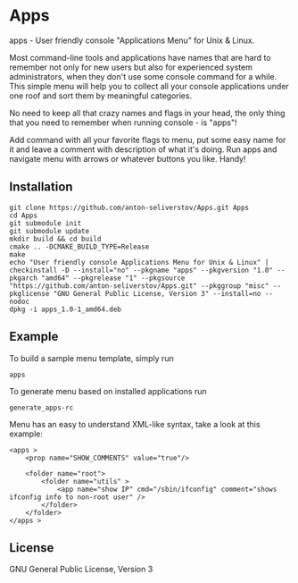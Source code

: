 Apps
======

apps - User friendly console "Applications Menu" for Unix & Linux.

Most command-line tools and applications have names that are hard to remember
not only for new users but also for experienced system administrators, 
when they don't use some console command for a while.
This simple menu will help you to collect all your console applications
under one roof and sort them by meaningful categories.

No need to keep all that crazy names and flags in your head,
the only thing that you need to remember when running console - is "apps"!

Add command with all your favorite flags to menu, put some easy name for it
and leave a comment with description of what it's doing.
Run apps and navigate menu with arrows or whatever buttons you like.
Handy!

Installation
-----------

```
git clone https://github.com/anton-seliverstov/Apps.git Apps
cd Apps
git submodule init
git submodule update
mkdir build && cd build
cmake .. -DCMAKE_BUILD_TYPE=Release
make
echo "User friendly console Applications Menu for Unix & Linux" | checkinstall -D --install="no" --pkgname "apps" --pkgversion "1.0" --pkgarch "amd64" --pkgrelease "1" --pkgsource "https://github.com/anton-seliverstov/Apps.git" --pkggroup "misc" --pkglicense "GNU General Public License, Version 3" --install=no --nodoc
dpkg -i apps_1.0-1_amd64.deb
```

Example
-------

To build a sample menu template, simply run
```
apps
```

To generate menu based on installed applications run
```
generate_apps-rc
```

Menu has an easy to understand XML-like syntax, 
take a look at this example:
```
<apps >
    <prop name="SHOW_COMMENTS" value="true"/>

    <folder name="root">
        <folder name="utils" >
            <app name="show IP" cmd="/sbin/ifconfig" comment="shows ifconfig info to non-root user" />
        </folder>
    </folder>
</apps >
```
## License

GNU General Public License, Version 3

